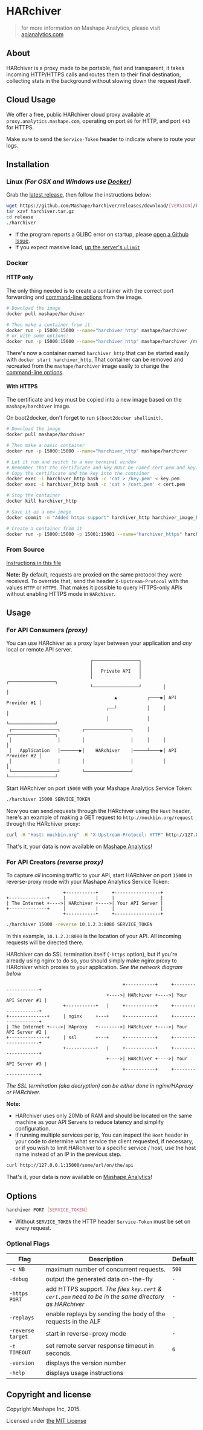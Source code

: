 # HARchiver

> for more information on Mashape Analytics, please visit [apianalytics.com](https://www.apianalytics.com)

## About

HARchiver is a proxy made to be portable, fast and transparent, it takes incoming HTTP/HTTPS calls and routes them to their final destination, collecting stats in the background without slowing down the request itself.

## Cloud Usage

We offer a free, public HARchiver cloud proxy available at `proxy.analytics.mashape.com`, operating on port `80` for HTTP, and port `443` for HTTPS. 

Make sure to send the `Service-Token` header to indicate where to route your logs.

## Installation

### Linux *(For OSX and Windows use [Docker](#docker))*

Grab the [latest release](https://github.com/Mashape/HARchiver/releases), then follow the instructions below:

```sh
wget https://github.com/Mashape/harchiver/releases/download/[VERSION]/harchiver.tar.gz
tar xzvf harchiver.tar.gz
cd release
./harchiver
```

- If the program reports a GLIBC error on startup, please [open a Github Issue](https://github.com/Mashape/HARchiver/issues).
- If you expect massive load, [up the server's `ulimit`](http://www.cyberciti.biz/faq/linux-increase-the-maximum-number-of-open-files/)

### Docker

#### HTTP only

The only thing needed is to create a container with the correct port forwarding and [command-line options](#options) from the image.

```sh
# Download the image
docker pull mashape/harchiver

# Then make a container from it
docker run -p 15000:15000 --name="harchiver_http" mashape/harchiver
# or with some options:
docker run -p 15000:15000 --name="harchiver_http" mashape/harchiver /release/harchiver 15000 SERVICE_TOKEN
```

There's now a container named `harchiver_http` that can be started easily with `docker start harchiver_http`. That container can be removed and recreated from the `mashape/harchiver` image easily to change the [command-line options](#options).

#### With HTTPS

The certificate and key must be copied into a new image based on the `mashape/harchiver` image.

On boot2docker, don't forget to run `$(boot2docker shellinit)`.

```sh
# Download the image
docker pull mashape/harchiver

# Then make a basic container
docker run -p 15000:15000 --name="harchiver_http" mashape/harchiver

# Let it run and switch to a new terminal window
# Remember that the certificate and key MUST be named cert.pem and key.pem
# Copy the certificate and the key into the container
docker exec -i harchiver_http bash -c 'cat > /key.pem' < key.pem
docker exec -i harchiver_http bash -c 'cat > /cert.pem' < cert.pem

# Stop the container
docker kill harchiver_http

# Save it as a new image
docker commit -m "Added https support" harchiver_http harchiver_image_https

# Create a container from it
docker run -p 15000:15000 -p 15001:15001 --name="harchiver_https" harchiver_image_https /release/harchiver 15000 -https 15001 SERVICE_TOKEN
```

### From Source

[Instructions in this file](INSTALL.md)


**Note:** By default, requests are proxied on the same protocol they were received. To override that, send the header `X-Upstream-Protocol` with the values `HTTP` or `HTTPS`. That makes it possible to query HTTPS-only APIs without enabling HTTPS mode in `HARchiver`.

## Usage

### For API Consumers *(proxy)*

You can use HARchiver as a proxy layer between your application and *any* local or remote API server.

```
                               ┌─────────────────┐                           
                               │                 │                           
                               │   Private API   │                           
                               │                 │        ┌─────────────────┐
                               └─────────────────┘        │                 │
                                        ▲           ┌────▶│ API Provider #1 │
                                     ┌──┘           │     │                 │
                                     │              │     └─────────────────┘
 ┌─────────────────┐        ┌─────────────────┐     │     ┌─────────────────┐
 │                 │        │                 │     │     │                 │
 │   Application   │───────▶│    HARchiver    │─────┴────▶│ API Provider #2 │
 │                 │        │                 │           │                 │
 └─────────────────┘        └─────────────────┘           └─────────────────┘
```

Start HARchiver on port `15000` with your Mashape Analytics Service Token:

```sh
./harchiver 15000 SERVICE_TOKEN
```

Now you can send requests through the HARchiver using the `Host` header, here's an example of making a GET request to `http://mockbin.org/request` through the HARchiver proxy:

```sh
curl -H "Host: mockbin.org" -H "X-Upstream-Protocol: HTTP" http://127.0.0.1:15000/get
```

That's it, your data is now available on [Mashape Analytics](https://www.apianalytics.com)!

### For API Creators *(reverse proxy)*

To capture *all* incoming traffic to your API, start HARchiver on port `15000` in reverse-proxy mode with your Mashape Analytics Service Token:

```
                     +-----------+     +-----------------+
+--------------+     |           |     |                 |
| The Internet +---->| HARchiver +---->| Your API Server |
+--------------+     |           |     |                 |
                     +-----------+     +-----------------+
```

```sh
./harchiver 15000 -reverse 10.1.2.3:8080 SERVICE_TOKEN
```

In this example, `10.1.2.3:8080` is the location of your API. All incoming requests will be directed there.

HARchiver can do SSL termination itself (`-https` option), but if you're already using nginx to do so, you should simply make nginx proxy to HARchiver which proxies to your application. *See the network diagram below*

```
                                           +-----------+     +--------------------+
                                     +---->| HARchiver +---->| Your API Server #1 |
                     +-----------+   |     +-----------+     +--------------------+
+--------------+     | nginx     +---+     +-----------+     +--------------------+
| The Internet +---->| HAproxy   +-------->| HARchiver +---->| Your API Server #2 |
+--------------+     | ssl       +---+     +-----------+     +--------------------+
                     +-----------+   |     +-----------+     +--------------------+
                                     +---->| HARchiver +---->| Your API Server #3 |
                                           +-----------+     +--------------------+
```

*The SSL termination (aka decryption) can be either done in nginx/HAproxy or HARchiver.*

**Note:** 
- HARchiver uses only 20Mb of RAM and should be located on the same machine as your API Servers to reduce latency and simplify configuration.
- if running multiple services per ip, You can inspect the `Host` header in your code to determine what service the client requested, if necessary, or if you wish to limit HARchiver to a specific service / host, use the host name instead of an IP in the previous step.

```sh
curl http://127.0.0.1:15000/some/url/on/the/api
```

That's it, your data is now available on [Mashape Analytics](https://www.apianalytics.com)!

## Options

```sh
harchiver PORT [SERVICE_TOKEN]
```

- Without `SERVICE_TOKEN` the HTTP header `Service-Token` must be set on every request.

### Optional Flags

| Flag              | Description                                                                                          | Default |
| ----------------- | ---------------------------------------------------------------------------------------------------- | ------- |
| `-c NB`           | maximum number of concurrent requests.                                                               | `500`   |
| `-debug`          | output the generated data on-the-fly                                                                 | `-`     |
| `-https PORT`     | add HTTPS support. *The files `key.cert` & `cert.pem` need to be in the same directory as HARchiver* | `-`     |
| `-replays`        | enable replays by sending the body of the requests in the ALF                                        | `-`     |
| `-reverse target` | start in reverse-proxy mode                                                                          | `-`     |
| `-t TIMEOUT`      | set remote server response timeout in seconds.                                                       | `6`     |
| `-version`        | displays the version number                                                                          |         |
| `-help`           | displays usage instructions                                                                          |         |

## Copyright and license

Copyright Mashape Inc, 2015.

Licensed under [the MIT License](https://github.com/Mashape/HARchiver/blob/master/LICENSE)
